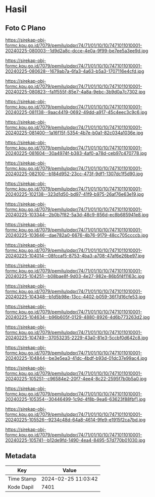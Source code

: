 # Hasil

## Foto C Plano

https://sirekap-obj-formc.kpu.go.id/7079/pemilu/pdpr/74/71/01/10/10/7471011010001-20240225-080003--1d9d2a8c-dcce-4e0a-9f99-be7ee5a3ee9d.jpg

https://sirekap-obj-formc.kpu.go.id/7079/pemilu/pdpr/74/71/01/10/10/7471011010001-20240225-080628--1679ab7a-6fa3-4a63-b5a3-1707116e4cfd.jpg

https://sirekap-obj-formc.kpu.go.id/7079/pemilu/pdpr/74/71/01/10/10/7471011010001-20240225-080823--fa1f555f-85e7-4a8a-9ebc-3b9d0a7c7302.jpg

https://sirekap-obj-formc.kpu.go.id/7079/pemilu/pdpr/74/71/01/10/10/7471011010001-20240225-081138--9aac4419-0692-49dd-a917-45c4eec3c9c6.jpg

https://sirekap-obj-formc.kpu.go.id/7079/pemilu/pdpr/74/71/01/10/10/7471011010001-20240225-081400--1a16f15f-5354-4b7e-b0a1-82c034a1036e.jpg

https://sirekap-obj-formc.kpu.go.id/7079/pemilu/pdpr/74/71/01/10/10/7471011010001-20240225-081604--30a4974f-b383-4af0-a78d-ceb97c470778.jpg

https://sirekap-obj-formc.kpu.go.id/7079/pemilu/pdpr/74/71/01/10/10/7471011010001-20240225-082100--b184d952-23cc-473f-9df1-1307dc1f5d90.jpg

https://sirekap-obj-formc.kpu.go.id/7079/pemilu/pdpr/74/71/01/10/10/7471011010001-20240225-102138--323d1d50-bd97-41f9-b975-26af76e63e19.jpg

https://sirekap-obj-formc.kpu.go.id/7079/pemilu/pdpr/74/71/01/10/10/7471011010001-20240225-103344--2b0b7f82-5a3d-48c9-856d-ec8b685941e8.jpg

https://sirekap-obj-formc.kpu.go.id/7079/pemilu/pdpr/74/71/01/10/10/7471011010001-20240225-103646--dae782a0-6676-4b76-9179-48cc705ccccb.jpg

https://sirekap-obj-formc.kpu.go.id/7079/pemilu/pdpr/74/71/01/10/10/7471011010001-20240225-104014--08fccaf5-8753-4ba3-a708-47af6e26be97.jpg

https://sirekap-obj-formc.kpu.go.id/7079/pemilu/pdpr/74/71/01/10/10/7471011010001-20240225-104251--b08bae8f-9d03-4e27-982e-86b5f4f1163c.jpg

https://sirekap-obj-formc.kpu.go.id/7079/pemilu/pdpr/74/71/01/10/10/7471011010001-20240225-104348--b1d5b98e-13cc-4402-b059-36f7d16cfe53.jpg

https://sirekap-obj-formc.kpu.go.id/7079/pemilu/pdpr/74/71/01/10/10/7471011010001-20240225-104634--b96b605f-0129-4880-8926-4d6b773263d2.jpg

https://sirekap-obj-formc.kpu.go.id/7079/pemilu/pdpr/74/71/01/10/10/7471011010001-20240225-104749--37053235-2229-43a0-81e3-5ccbf0d642c8.jpg

https://sirekap-obj-formc.kpu.go.id/7079/pemilu/pdpr/74/71/01/10/10/7471011010001-20240225-104844--be3e5ea3-41dc-4bdf-b93d-01dc37e99ac4.jpg

https://sirekap-obj-formc.kpu.go.id/7079/pemilu/pdpr/74/71/01/10/10/7471011010001-20240225-105251--c96584e2-20f7-4ee4-8c22-2595f7b0b5a0.jpg

https://sirekap-obj-formc.kpu.go.id/7079/pemilu/pdpr/74/71/01/10/10/7471011010001-20240225-105354--30446499-1c9d-4f8b-9ea6-63623f88fbf1.jpg

https://sirekap-obj-formc.kpu.go.id/7079/pemilu/pdpr/74/71/01/10/10/7471011010001-20240225-105526--9234c48d-64a8-4614-9fe9-e1915f2ca7bd.jpg

https://sirekap-obj-formc.kpu.go.id/7079/pemilu/pdpr/74/71/01/10/10/7471011010001-20240225-105741--b12de9fd-1490-4ea4-8495-57d770b01030.jpg


## Metadata

| Key        | Value               |
| ---------- | ------------------- |
| Time Stamp | 2024-02-25 11:03:42 |
| Kode Dapil | 7401                |



